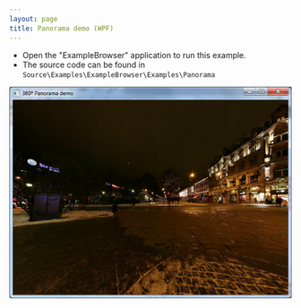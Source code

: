 ```yaml
---
layout: page
title: Panorama demo (WPF)
---
```


* Open the "ExampleBrowser" application to run this example.
* The source code can be found in `Source\Examples\ExampleBrowser\Examples\Panorama`

![Panorama demo](/public/images/demos/wpf/PanoramaDemo.png)
